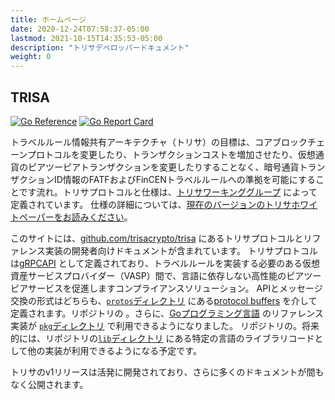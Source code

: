 ```yaml
---
title: ホームページ
date: 2020-12-24T07:58:37-05:00
lastmod: 2021-10-15T14:35:53-05:00
description: "トリサデベロッパードキュメント"
weight: 0
---
```


## TRISA

[![Go Reference](https://pkg.go.dev/badge/github.com/trisacrypto/testnet/pkg.svg)](https://pkg.go.dev/github.com/trisacrypto/testnet/pkg)
[![Go Report Card](https://goreportcard.com/badge/github.com/trisacrypto/trisa)](https://goreportcard.com/report/github.com/trisacrypto/trisa)

トラベルルール情報共有アーキテクチャ（トリサ）の目標は、コアブロックチェーンプロトコルを変更したり、トランザクションコストを増加させたり、仮想通貨のピアツーピアトランザクションを変更したりすることなく、暗号通貨トランザクションID情報のFATFおよびFinCENトラベルルールへの準拠を可能にすることです流れ。トリサプロトコルと仕様は、[トリサワーキンググループ](https://trisa.io) によって定義されています。 仕様の詳細については、[現在のバージョンのトリサホワイトペーパーをお読みください](https://trisa.io/trisa-whitepaper/)。

このサイトには、[github.com/trisacrypto/trisa](https://github.com/trisacrypto/trisa) にあるトリサプロトコルとリファレンス実装の開発者向けドキュメントが含まれています。 トリサプロトコルは[gRPCAPI](https://grpc.io/) として定義されており、トラベルルールを実装する必要のある仮想資産サービスプロバイダー（VASP）間で、言語に依存しない高性能のピアツーピアサービスを促進しますコンプライアンスソリューション。 APIとメッセージ交換の形式はどちらも、[`protos`ディレクトリ](https://github.com/trisacrypto/trisa/tree/main/proto) にある[protocol buffers](https://developers.google.com/protocol-buffers) を介して定義されます。リポジトリの 。さらに、[Goプログラミング言語](https://golang.org/) のリファレンス実装が [`pkg`ディレクトリ](https://github.com/trisacrypto/trisa/tree/main/proto) で利用できるようになりました。 リポジトリの。将来的には、リポジトリの[`lib`ディレクトリ](https://github.com/trisacrypto/trisa/tree/main/lib) にある特定の言語のライブラリコードとして他の実装が利用できるようになる予定です。

トリサのv1リリースは活発に開発されており、さらに多くのドキュメントが間もなく公開されます。



